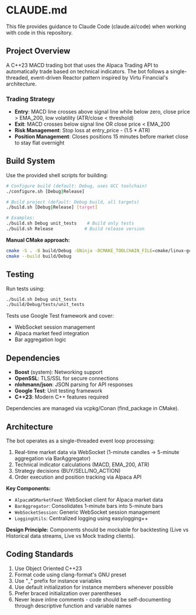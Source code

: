 # CLAUDE.md

This file provides guidance to Claude Code (claude.ai/code) when working with code in this repository.

## Project Overview

A C++23 MACD trading bot that uses the Alpaca Trading API to automatically trade based on technical indicators. The bot
follows a single-threaded, event-driven Reactor pattern inspired by Virtu Financial's architecture.

### Trading Strategy

- **Entry**: MACD line crosses above signal line while below zero, close price > EMA_200, low volatility (ATR/close < threshold)
- **Exit**: MACD crosses below signal line OR close price < EMA_200
- **Risk Management**: Stop loss at entry_price - (1.5 * ATR)
- **Position Management**: Closes positions 15 minutes before market close to stay flat overnight

## Build System

Use the provided shell scripts for building:

```bash
# Configure build (default: Debug, uses GCC toolchain)
./configure.sh [Debug|Release]

# Build project (default: Debug build, all targets)
./build.sh [Debug|Release] [target]

# Examples:
./build.sh Debug unit_tests    # Build only tests
./build.sh Release            # Build release version
```

**Manual CMake approach:**
```bash
cmake -S . -B build/Debug -GNinja -DCMAKE_TOOLCHAIN_FILE=cmake/linux-gcc.cmake
cmake --build build/Debug
```

## Testing

Run tests using:

```bash
./build.sh Debug unit_tests
./build/Debug/tests/unit_tests
```

Tests use Google Test framework and cover:
- WebSocket session management
- Alpaca market feed integration  
- Bar aggregation logic

## Dependencies

- **Boost** (system): Networking support
- **OpenSSL**: TLS/SSL for secure connections
- **nlohmann/json**: JSON parsing for API responses
- **Google Test**: Unit testing framework
- **C++23**: Modern C++ features required

Dependencies are managed via vcpkg/Conan (find_package in CMake).

## Architecture

The bot operates as a single-threaded event loop processing:

1. Real-time market data via WebSocket (1-minute candles → 5-minute aggregation via BarAggregator)
2. Technical indicator calculations (MACD, EMA_200, ATR)
3. Strategy decisions (BUY/SELL/NO_ACTION)
4. Order execution and position tracking via Alpaca API

**Key Components:**
- `AlpacaWSMarketFeed`: WebSocket client for Alpaca market data
- `BarAggregator`: Consolidates 1-minute bars into 5-minute bars
- `WebSocketSession`: Generic WebSocket session management
- `LoggingUtils`: Centralized logging using easylogging++

**Design Principle:** Components should be mockable for backtesting (Live vs Historical data streams, Live vs Mock trading clients).

## Coding Standards

1. Use Object Oriented C++23
2. Format code using clang-format's GNU preset
3. Use "_" prefix for instance variables
4. Use default initialization for instance members whenever possible
5. Prefer braced initialization over parentheses
6. Never leave inline comments - code should be self-documenting through descriptive function and variable names 
